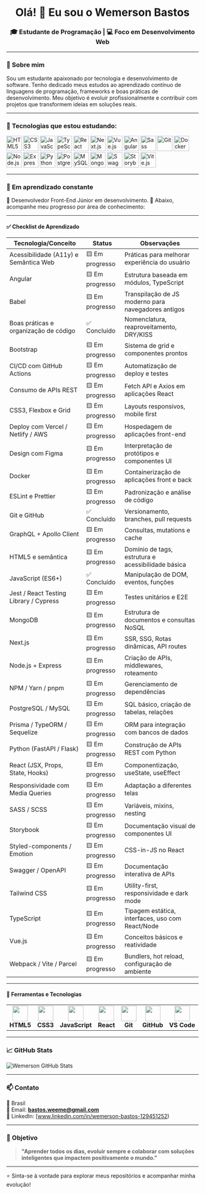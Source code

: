 
<h1 align="center">Olá! 👋 Eu sou o Wemerson Bastos</h1>
<h3 align="center">🎓 Estudante de Programação | 💻 Foco em Desenvolvimento Web</h3>

---

### 🚀 Sobre mim

Sou um estudante apaixonado por tecnologia e desenvolvimento de software. Tenho dedicado meus estudos ao aprendizado contínuo de linguagens de programação, frameworks e boas práticas de desenvolvimento. Meu objetivo é evoluir profissionalmente e contribuir com projetos que transformem ideias em soluções reais.

---

### 🧰 Tecnologias que estou estudando:

<p align="left">
  <img src="https://cdn.jsdelivr.net/gh/devicons/devicon/icons/html5/html5-original.svg" width="40" height="40" alt="HTML5"/>
  <img src="https://cdn.jsdelivr.net/gh/devicons/devicon/icons/css3/css3-original.svg" width="40" height="40" alt="CSS3"/>
  <img src="https://cdn.jsdelivr.net/gh/devicons/devicon/icons/javascript/javascript-original.svg" width="40" height="40" alt="JavaScript"/>
  <img src="https://cdn.jsdelivr.net/gh/devicons/devicon/icons/typescript/typescript-original.svg" width="40" height="40" alt="TypeScript"/>
  <img src="https://cdn.jsdelivr.net/gh/devicons/devicon/icons/react/react-original.svg" width="40" height="40" alt="React"/>
  <img src="https://cdn.jsdelivr.net/gh/devicons/devicon/icons/nextjs/nextjs-original.svg" width="40" height="40" alt="Next.js"/>
  <img src="https://cdn.jsdelivr.net/gh/devicons/devicon/icons/vuejs/vuejs-original.svg" width="40" height="40" alt="Vue.js"/>
  <img src="https://cdn.jsdelivr.net/gh/devicons/devicon/icons/angularjs/angularjs-original.svg" width="40" height="40" alt="Angular"/>
  <img src="https://cdn.jsdelivr.net/gh/devicons/devicon/icons/sass/sass-original.svg" width="40" height="40" alt="Sass"/>
  <img src="https://cdn.jsdelivr.net/gh/devicons/devicon/icons/git/git-original.svg" width="40" height="40" alt="Git"/>
  <img src="https://cdn.jsdelivr.net/gh/devicons/devicon/icons/docker/docker-original.svg" width="40" height="40" alt="Docker"/>
  <img src="https://cdn.jsdelivr.net/gh/devicons/devicon/icons/nodejs/nodejs-original.svg" width="40" height="40" alt="Node.js"/>
  <img src="https://cdn.jsdelivr.net/gh/devicons/devicon/icons/express/express-original.svg" width="40" height="40" alt="Express.js"/>
  <img src="https://cdn.jsdelivr.net/gh/devicons/devicon/icons/python/python-original.svg" width="40" height="40" alt="Python"/>
  <img src="https://cdn.jsdelivr.net/gh/devicons/devicon/icons/postgresql/postgresql-original.svg" width="40" height="40" alt="PostgreSQL"/>
  <img src="https://cdn.jsdelivr.net/gh/devicons/devicon/icons/mysql/mysql-original.svg" width="40" height="40" alt="MySQL"/>
  <img src="https://cdn.jsdelivr.net/gh/devicons/devicon/icons/mongodb/mongodb-original.svg" width="40" height="40" alt="MongoDB"/>
  <img src="https://cdn.jsdelivr.net/gh/devicons/devicon/icons/swagger/swagger-original.svg" width="40" height="40" alt="Swagger"/>
  <img src="https://cdn.jsdelivr.net/gh/devicons/devicon/icons/storybook/storybook-original.svg" width="40" height="40" alt="Storybook"/>
  <img src="https://cdn.jsdelivr.net/gh/devicons/devicon/icons/vitejs/vitejs-original.svg" width="40" height="40" alt="Vite.js"/>
</p>

---

### 📌 Em aprendizado constante

🧠 Desenvolvedor Front-End Júnior em desenvolvimento.
🎯 Abaixo, acompanhe meu progresso por área de conhecimento:

---

#### ✅ Checklist de Aprendizado

| Tecnologia/Conceito                    | Status          | Observações                                         |
| -------------------------------------- | --------------- | --------------------------------------------------- |
| Acessibilidade (A11y) e Semântica Web  | 🟨 Em progresso | Práticas para melhorar experiência do usuário       |
| Angular                                | 🟨 Em progresso | Estrutura baseada em módulos, TypeScript            |
| Babel                                  | 🟨 Em progresso | Transpilação de JS moderno para navegadores antigos |
| Boas práticas e organização de código  | ✅ Concluído     | Nomenclatura, reaproveitamento, DRY/KISS            |
| Bootstrap                              | 🟨 Em progresso | Sistema de grid e componentes prontos               |
| CI/CD com GitHub Actions               | 🟨 Em progresso | Automatização de deploy e testes                    |
| Consumo de APIs REST                   | 🟨 Em progresso | Fetch API e Axios em aplicações React               |
| CSS3, Flexbox e Grid                   | 🟨 Em progresso | Layouts responsivos, mobile first                   |
| Deploy com Vercel / Netlify / AWS      | 🟨 Em progresso | Hospedagem de aplicações front-end                  |
| Design com Figma                       | 🟨 Em progresso | Interpretação de protótipos e componentes UI        |
| Docker                                 | 🟨 Em progresso | Containerização de aplicações front e back          |
| ESLint e Prettier                      | 🟨 Em progresso | Padronização e análise de código                    |
| Git e GitHub                           | ✅ Concluído     | Versionamento, branches, pull requests              |
| GraphQL + Apollo Client                | 🟨 Em progresso | Consultas, mutations e cache                        |
| HTML5 e semântica                      | 🟨 Em progresso | Domínio de tags, estrutura e acessibilidade básica  |
| JavaScript (ES6+)                      | ✅ Concluído     | Manipulação de DOM, eventos, funções                |
| Jest / React Testing Library / Cypress | 🟨 Em progresso | Testes unitários e E2E                              |
| MongoDB                                | 🟨 Em progresso | Estrutura de documentos e consultas NoSQL           |
| Next.js                                | 🟨 Em progresso | SSR, SSG, Rotas dinâmicas, API routes               |
| Node.js + Express                      | 🟨 Em progresso | Criação de APIs, middlewares, roteamento            |
| NPM / Yarn / pnpm                      | 🟨 Em progresso | Gerenciamento de dependências                       |
| PostgreSQL / MySQL                     | 🟨 Em progresso | SQL básico, criação de tabelas, relações            |
| Prisma / TypeORM / Sequelize           | 🟨 Em progresso | ORM para integração com bancos de dados             |
| Python (FastAPI / Flask)               | 🟨 Em progresso | Construção de APIs REST com Python                  |
| React (JSX, Props, State, Hooks)       | 🟨 Em progresso | Componentização, useState, useEffect                |
| Responsividade com Media Queries       | 🟨 Em progresso | Adaptação a diferentes telas                        |
| SASS / SCSS                            | 🟨 Em progresso | Variáveis, mixins, nesting                          |
| Storybook                              | 🟨 Em progresso | Documentação visual de componentes UI               |
| Styled-components / Emotion            | 🟨 Em progresso | CSS-in-JS no React                                  |
| Swagger / OpenAPI                      | 🟨 Em progresso | Documentação interativa de APIs                     |
| Tailwind CSS                           | 🟨 Em progresso | Utility-first, responsividade e dark mode           |
| TypeScript                             | 🟨 Em progresso | Tipagem estática, interfaces, uso com React/Node    |
| Vue.js                                 | 🟨 Em progresso | Conceitos básicos e reatividade                     |
| Webpack / Vite / Parcel                | 🟨 Em progresso | Bundlers, hot reload, configuração de ambiente      |

---

#### 🧰 Ferramentas e Tecnologias

<div align="center">

<table>
  <tr>
    <td align="center">
      <img src="https://cdn.jsdelivr.net/gh/devicons/devicon/icons/html5/html5-original.svg" width="40" /><br/>
      <b>HTML5</b>
    </td>
    <td align="center">
      <img src="https://cdn.jsdelivr.net/gh/devicons/devicon/icons/css3/css3-original.svg" width="40" /><br/>
      <b>CSS3</b>
    </td>
    <td align="center">
      <img src="https://cdn.jsdelivr.net/gh/devicons/devicon/icons/javascript/javascript-original.svg" width="40" /><br/>
      <b>JavaScript</b>
    </td>
    <td align="center">
      <img src="https://cdn.jsdelivr.net/gh/devicons/devicon/icons/react/react-original.svg" width="40" /><br/>
      <b>React</b>
    </td>
    <td align="center">
      <img src="https://cdn.jsdelivr.net/gh/devicons/devicon/icons/git/git-original.svg" width="40" /><br/>
      <b>Git</b>
    </td>
    <td align="center">
      <img src="https://cdn.jsdelivr.net/gh/devicons/devicon/icons/github/github-original.svg" width="40" /><br/>
      <b>GitHub</b>
    </td>
    <td align="center">
      <img src="https://cdn.jsdelivr.net/gh/devicons/devicon/icons/vscode/vscode-original.svg" width="40" /><br/>
      <b>VS Code</b>
    </td>
  </tr>
</table>

</div>

---

### 📈 GitHub Stats

<p align="left">
  <img src="https://github-readme-stats.vercel.app/api?username=WemersonBastos-Dev&show_icons=true&theme=tokyonight" alt="Wemerson GitHub Stats"/>
</p>

---

### 📫 Contato

📍 Brasil  
📧 Email: **bastos.weeme@gmail.com**  
💼 LinkedIn: [www.linkedin.com/in/wemerson-bastos-129451252)  

---

### 🎯 Objetivo

> **"Aprender todos os dias, evoluir sempre e colaborar com soluções inteligentes que impactem positivamente o mundo."**

---

⭐ Sinta-se à vontade para explorar meus repositórios e acompanhar minha evolução!
